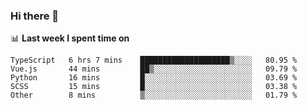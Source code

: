 ### Hi there 👋

<!--
**DBvc/DBvc** is a ✨ _special_ ✨ repository because its `README.md` (this file) appears on your GitHub profile.

Here are some ideas to get you started:

- 🔭 I’m currently working on ...
- 🌱 I’m currently learning ...
- 👯 I’m looking to collaborate on ...
- 🤔 I’m looking for help with ...
- 💬 Ask me about ...
- 📫 How to reach me: ...
- 😄 Pronouns: ...
- ⚡ Fun fact: ...
-->

📊 **Last week I spent time on**
<!--START_SECTION:waka-->
```text
TypeScript   6 hrs 7 mins    ████████████████████▒░░░░   80.95 % 
Vue.js       44 mins         ██▒░░░░░░░░░░░░░░░░░░░░░░   09.79 % 
Python       16 mins         █░░░░░░░░░░░░░░░░░░░░░░░░   03.69 % 
SCSS         15 mins         █░░░░░░░░░░░░░░░░░░░░░░░░   03.38 % 
Other        8 mins          ▒░░░░░░░░░░░░░░░░░░░░░░░░   01.79 % 
```
<!--END_SECTION:waka-->
